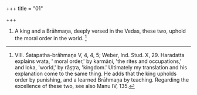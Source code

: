 +++
title = "01"

+++
1. A king and a Brāhmaṇa, deeply versed in the Vedas, these two, uphold the moral order in the world. [^1] 


[^1]:  VIII. Śatapatha-brāhmaṇa V, 4, 4, 5; Weber, Ind. Stud. X, 29. Haradatta explains vrata, ' moral order,' by karmāṇi, 'the rites and occupations,' and loka, 'world,' by rāṣṭra, 'kingdom.' Ultimately my translation and his explanation come to the same thing. He adds that the king upholds order by punishing, and a learned Brāhmaṇa by teaching. Regarding the excellence of these two, see also Manu IV, 135.
